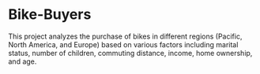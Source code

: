 # Bike-Buyers
This project analyzes the purchase of bikes in different regions (Pacific, North America, and Europe) based on various factors including marital status, number of children, commuting distance, income, home ownership, and age. 
